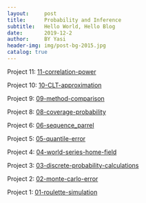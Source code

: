 ```yaml
---
layout:     post   				   
title:      Probability and Inference 				
subtitle:   Hello World, Hello Blog 
date:       2019-12-2			
author:     BY Yasi 					
header-img: img/post-bg-2015.jpg 	
catalog: true 						
---
```


Project 11:
[11-correlation-power](https://github.com/yasiwang0315/Probability-and-Inference-Portfolio-Wang-Yasi/blob/master/11-correlation-power/writeup.nb.html)

Project 10:
[10-CLT-approximation](https://yasiwang0315.github.io/Probability-and-Inference-Portfolio-Wang-Yasi/blob/master/10-CLT-approximation/writeup.nb.html)

Project 9:
[09-method-comparison](https://yasiwang0315.github.io/Probability-and-Inference-Portfolio-Wang-Yasi/blob/master/09-method-comparison/writeup.nb.html)

Project 8:
[08-coverage-probability](https://yasiwang0315.github.io/Probability-and-Inference-Portfolio-Wang-Yasi/blob/master/08-coverage-probability/writeup.nb.html)

Project 6:
[06-sequence_parrel](https://yasiwang0315.github.io/Probability-and-Inference-Portfolio-Wang-Yasi/blob/master/06-sequence_parrel/writeup.nb.html)

Project 5:
[05-quantile-error](https://yasiwang0315.github.io/Probability-and-Inference-Portfolio-Wang-Yasi/blob/master/05-quantile-error/writeup.html)

Project 4:
[04-world-series-home-field](https://yasiwang0315.github.io/Probability-and-Inference-Portfolio-Wang-Yasi/blob/master/04-world-series-home-field/writeup.html)

Project 3:
[03-discrete-probability-calculations](https://yasiwang0315.github.io/Probability-and-Inference-Portfolio-Wang-Yasi/blob/master/03-discrete-probability-calculations/writeup.html)

Project 2:
[02-monte-carlo-error](https://yasiwang0315.github.io/Probability-and-Inference-Portfolio-Wang-Yasi/blob/master/02-monte-carlo-error/02-monte-carlo-error.nb.html)

Project 1:
[01-roulette-simulation](https://yasiwang0315.github.io/Probability-and-Inference-Portfolio-Wang-Yasi/blob/master/01-roulette-simulation/writeup.nb.html)

